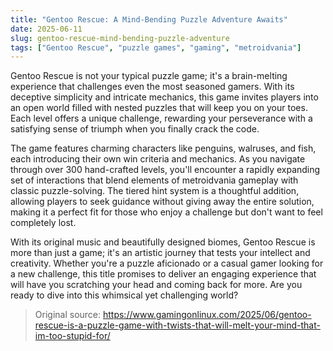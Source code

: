 ```yaml
---
title: "Gentoo Rescue: A Mind-Bending Puzzle Adventure Awaits"
date: 2025-06-11
slug: gentoo-rescue-mind-bending-puzzle-adventure
tags: ["Gentoo Rescue", "puzzle games", "gaming", "metroidvania"]
---
```


Gentoo Rescue is not your typical puzzle game; it's a brain-melting experience that challenges even the most seasoned gamers. With its deceptive simplicity and intricate mechanics, this game invites players into an open world filled with nested puzzles that will keep you on your toes. Each level offers a unique challenge, rewarding your perseverance with a satisfying sense of triumph when you finally crack the code.

The game features charming characters like penguins, walruses, and fish, each introducing their own win criteria and mechanics. As you navigate through over 300 hand-crafted levels, you'll encounter a rapidly expanding set of interactions that blend elements of metroidvania gameplay with classic puzzle-solving. The tiered hint system is a thoughtful addition, allowing players to seek guidance without giving away the entire solution, making it a perfect fit for those who enjoy a challenge but don't want to feel completely lost.

With its original music and beautifully designed biomes, Gentoo Rescue is more than just a game; it's an artistic journey that tests your intellect and creativity. Whether you're a puzzle aficionado or a casual gamer looking for a new challenge, this title promises to deliver an engaging experience that will have you scratching your head and coming back for more. Are you ready to dive into this whimsical yet challenging world?

> Original source: https://www.gamingonlinux.com/2025/06/gentoo-rescue-is-a-puzzle-game-with-twists-that-will-melt-your-mind-that-im-too-stupid-for/
